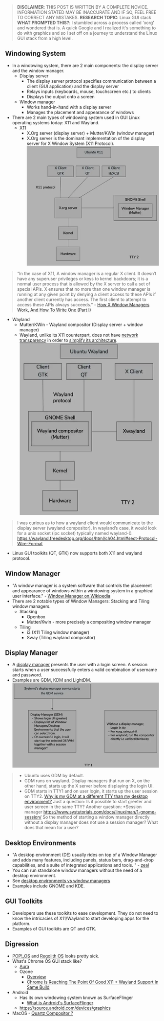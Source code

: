 


> **DISCLAIMER**: THIS POST IS WRITTEN BY A COMPLETE NOVICE. INFORMATION STATED MAY BE INACCURATE AND IF SO, FEEL FREE TO CORRECT ANY MISTAKES. 
> **RESEARCH TOPIC**: Linux GUI stack
> **WHAT PROMPTED THIS?**: I stumbled across a process called 'xorg' and wondered that is. A quick Google and I realized it's something to do with graphics and so I set off on a journey to understand the Linux GUI stack from a high level.

## Windowing System
- In a windowing system, there are 2 main components: the display server and the window manager. 
	- Display server 
		- The display server protocol specifies communication between a client (GUI application) and the display server
		- Relays inputs (keyboards, mouse, touchscreen etc.) to clients
		- Displays the output onto a screen
	- Window manager
		-	Works hand-in-hand with a display server
		- Manages the placement and appearance of windows
- There are 2 main types of windowing system used in GUI Linux operating systems today: X11 and Wayland.
	- X11
		- X<span>.</span>Org server (display server) + Mutter/KWin (window manager)
		- X<span>.</span>Org server is the dominant implementation of the display server for X Window System (X11 Protocol).
		![enter image description here](https://raw.githubusercontent.com/nibmz7/portfolio/main/blog/From_Windows_To_Linux/Basics_of_Linux_GUI_stack/assets/webp/x11.webp)
> “In the case of X11, A window manager is a regular X client. It doesn’t have any superuser privileges or keys to kernel backdoors; it is a normal user process that is allowed by the X server to call a set of special APIs. X ensures that no more than one window manager is running at any given point by denying a client access to these APIs if another client currently has access. The first client to attempt to access these APIs always succeeds.” - [How X Window Managers Work, And How To Write One (Part I)](https://jichu4n.com/posts/how-x-window-managers-work-and-how-to-write-one-part-i/)

- Wayland
	- Mutter/KWin - Wayland compositor (Display server + window manager)
	- Wayland, unlike its X11 counterpart, does not have [network transparency](https://en.wikipedia.org/wiki/Network_transparency) in order to [simplify its architecture](https://wiki.ubuntu.com/Wayland#What_about_network_transparency.3F). 
	![enter image description here](https://raw.githubusercontent.com/nibmz7/portfolio/main/blog/From_Windows_To_Linux/Basics_of_Linux_GUI_stack/assets/webp/wayland.webp)
> I was curious as to how a wayland client would communicate to the display server (wayland compositor). In wayland’s case, it would look for a unix socket (ipc socket) typically named wayland-0.
https://wayland.freedesktop.org/docs/html/ch04.html#sect-Protocol-Wire-Format
- Linux GUI toolkits (QT, GTK) now supports both X11 and wayland protocol.

## Window Manager
- "A window manager is a system software that controls the placement and appearance of windows within a windowing system in a graphical user interface." - [Window Manager on Wikipedia](https://en.wikipedia.org/wiki/Window_manager)
- There are 2 notable types of Window Managers: Stacking and Tiling window managers.
	- Stacking
		- Openbox
		- Mutter/Kwin - more precisely a compositing window manager
	- Tiling
		- i3 (X11 Tiling window manager)
		- Sway (Tiling wayland compositor)

## Display Manager
- A [display manager](https://wiki.archlinux.org/index.php/display_manager) presents the user with a login screen. A session starts when a user successfully enters a valid combination of username and password.
- Examples are GDM, KDM and LightDM.
![enter image description here](https://raw.githubusercontent.com/nibmz7/portfolio/main/blog/From_Windows_To_Linux/Basics_of_Linux_GUI_stack/assets/webp/display_manager.webp)
> - Ubuntu uses GDM by default.
> - GDM runs on wayland. Display managers that run on X, on the other hand, starts up the X server before displaying the login UI.
> - GDM starts in TTY1 and on user login, it starts up the user session on TTY2. [Why is my GDM at a different TTY than my desktop environment?](https://askubuntu.com/questions/910108/why-is-my-gdm-at-a-different-tty-than-my-desktop-environment)
> Just a question: Is it possible to start greeter and user screen in the same TTY?
> Another question: *Session manager https://www.systutorials.com/docs/linux/man/1-gnome-session/
So the method of starting a window manager directly without a display manager does not use a session manager? What does that mean for a user?

## Desktop Environments
- "A desktop environment (DE) usually rides on top of a Window Manager and adds many features, including panels, status bars, drag-and-drop capabilities, and a suite of integrated applications and tools. " - [zeal](https://askubuntu.com/a/339812/1097045)
- You can run standalone window managers without the need of a desktop environment.
- See [desktop environments vs window managers](https://www.reddit.com/r/linux4noobs/comments/69lvet/difference_between_a_window_manager_and_desktop/)
- Examples include GNOME and KDE.

## GUI Toolkits
- Developers use these toolkits to ease development. They do not need to know the intricacies of X11/Wayland to start developing apps for the platform.
- Examples of GUI toolkits are QT and GTK.

## Digression
- [POP!_OS](https://pop.system76.com/) and [Regolith OS](https://regolith-linux.org/) looks pretty sick.
- What's Chrome OS GUI stack like?
	- [Aura](http://dev.chromium.org/developers/design-documents/aura/graphics-architecture)
	- Ozone
		- [Overview](https://chromium.googlesource.com/chromium/src.git/+/master/docs/ozone_overview.md)
		- [Chrome Is Reaching The Point Of Good X11 + Wayland Support In Same Build](https://www.phoronix.com/scan.php?page=news_item&px=Chrome-Ozone-X11-Build-Good)
- Android
	- Has its own windowing system known as SurfaceFlinger
		- [What is Android's SurfaceFlinger](https://www.bradcypert.com/what-is-androids-surfaceflinger/)
	- https://source.android.com/devices/graphics 
- MacOS - [Quartz Compositor ?](https://en.wikipedia.org/wiki/Quartz_Compositor)





